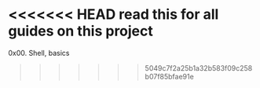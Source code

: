 <<<<<<< HEAD
read this for all guides on this project
=======
0x00. Shell, basics
>>>>>>> 5049c7f2a25b1a32b583f09c258b07f85bfae91e
